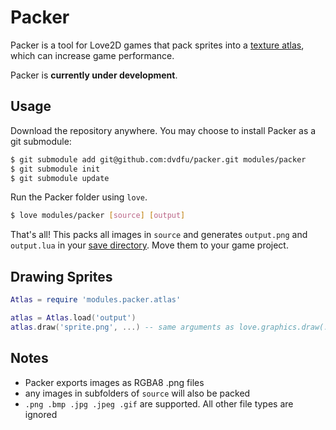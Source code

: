 # Packer

Packer is a tool for Love2D games that pack sprites into a [texture atlas](https://en.wikipedia.org/wiki/Texture_atlas), which can increase game  performance.

Packer is **currently under development**.

## Usage

Download the repository anywhere. You may choose to install Packer as a git submodule:

```sh
$ git submodule add git@github.com:dvdfu/packer.git modules/packer
$ git submodule init
$ git submodule update
```

Run the Packer folder using `love`.

```sh
$ love modules/packer [source] [output]
```

That's all! This packs all images in `source` and generates `output.png` and `output.lua` in your [save directory](https://love2d.org/wiki/love.filesystem). Move them to your game project.

## Drawing Sprites

```lua
Atlas = require 'modules.packer.atlas'

atlas = Atlas.load('output')
atlas.draw('sprite.png', ...) -- same arguments as love.graphics.draw(...)
```

## Notes

* Packer exports images as RGBA8 .png files
* any images in subfolders of `source` will also be packed
* `.png .bmp .jpg .jpeg .gif` are supported. All other file types are ignored
